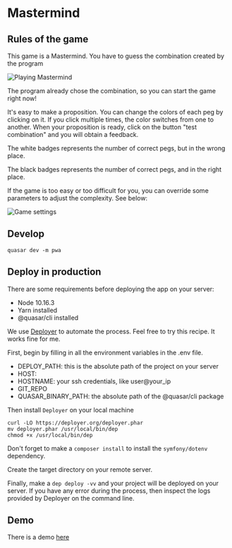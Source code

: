 # Mastermind

## Rules of the game

This game is a Mastermind. You have to guess the combination created by the program

![Playing Mastermind](https://mastermind.geekco.fr/statics/test_mastermind.gif)

The program already chose the combination, so you can start the game right now!

It's easy to make a proposition. You can change the colors of each peg by clicking on it. If you click multiple times, the color switches from one to another. When your proposition is ready, click on the button "test combination" and you will obtain a feedback.

The white badges represents the number of correct pegs, but in the wrong place.

The black badges represents the number of correct pegs, and in the right place.

If the game is too easy or too difficult for you, you can override some parameters to adjust the complexity. See below:

![Game settings](https://mastermind.geekco.fr/statics/settings.gif)

## Develop

`quasar dev -m pwa`

## Deploy in production

There are some requirements before deploying the app on your server:
+ Node 10.16.3
+ Yarn installed
+ @quasar/cli installed

We use [Deployer](https://deployer.org/docs/getting-started.html) to automate the process. Feel free to try this recipe. It works fine for me.

First, begin by filling in all the environment variables in the .env file.
+ DEPLOY_PATH: this is the absolute path of the project on your server
+ HOST:
+ HOSTNAME: your ssh credentials, like user@your_ip
+ GIT_REPO
+ QUASAR_BINARY_PATH: the absolute path of the @quasar/cli package

Then install `Deployer` on your local machine
```
curl -LO https://deployer.org/deployer.phar
mv deployer.phar /usr/local/bin/dep
chmod +x /usr/local/bin/dep
```

Don't forget to make a `composer install` to install the `symfony/dotenv` dependency.

Create the target directory on your remote server.

Finally, make a `dep deploy -vv` and your project will be deployed on your server. If you have any error during the process, then inspect the logs provided by Deployer on the command line.

## Demo

There is a demo [here](https://mastermind.geekco.fr)